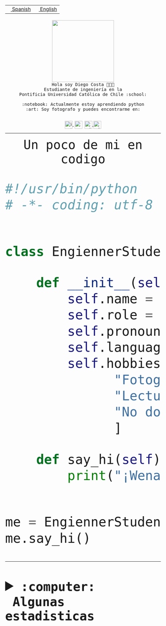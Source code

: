 <table border="0"  align="right">
 <tr><td><a href="README.md"><img src="https://upload.wikimedia.org/wikipedia/commons/thumb/8/89/Bandera_de_Espa%C3%B1a.svg/1200px-Bandera_de_Espa%C3%B1a.svg.png" height="10"> Spanish</a></td>
 <td><a href="README.en.md"><img src="https://upload.wikimedia.org/wikipedia/commons/a/a4/Flag_of_the_United_States.svg" height="10"> English</a></td></tr>
</table><br><br><br>


<p align="center">
  <img src="https://github.com/diegocostares/diegocostares/blob/main/Images/aaa2.gif?raw=true" height="200px" weight="200px">
  <br><samp>
    Hola soy Diego Costa 👨🏻‍💻<br>
    Estudiante de ingeniería en la <br>
    Pontificia Universidad Católica de Chile :school:<br>
  <br>
    :notebook: Actualmente estoy aprendiendo python <br>
    :art: Soy fotografo y puedes encontrarme en: <br>
  <br></samp>
  
</p>

<p align="center">
   <a href="https://instagram.com/diegocosta_no" target="blank">
    <img 
    align="center" src="https://cdn.jsdelivr.net/npm/simple-icons@3.0.1/icons/instagram.svg" alt="instagram" height="25px" width="25px" />
  </a>
  <a style="border: 3px solid; color: white;"href="https://t.me/diegocosta_no" target="blank">
  <img
  align="center" alt="Telegram" width="25px" src="https://icons-for-free.com/iconfiles/png/512/Telegram-1324888767380505522.png" />
</a>
<a href="https://api.whatsapp.com/send?phone=56971897835&text=Hola!" target="blank">
  <img
  align="center" alt="wtsp" width="25px" src="https://img.icons8.com/pastel-glyph/2x/whatsapp--v2.png" />
</a>
<a href="https://www.linkedin.com/in/diego-costa-786249213/" target="blank">
  <img
  align="center" alt="wtsp" width="25px" src="https://img.icons8.com/metro/452/linkedin.png" />
</a>

  </a>
</p>

---


<p align="center"><font size="25"><samp>Un poco de mi en codigo</samp></front></p>


```python
#!/usr/bin/python
# -*- coding: utf-8 -*-


class EngiennerStudent:

    def __init__(self):
        self.name = "Diego Costa"
        self.role = "Estudiante"
        self.pronouns = "he/him"
        self.language_spoken = ["es_CL", "en_US"]
        self.hobbies = [
              "Fotografia",
              "Lectura",
              "No dormir",
              ]

    def say_hi(self):
        print("¡Wena mundo!")


me = EngiennerStudent()
me.say_hi()
```
---
<details>
  <summary><b><samp>:computer: &nbsp;Algunas estadisticas</samp></b></summary>
  <br/></p>

<!--START_SECTION:waka-->
![Code Time](http://img.shields.io/badge/Code%20Time-1%2C014%20hrs%2032%20mins-blue)

**Soy nocturno 🦉** 

```text
🌞 Mañana                 26 commits          ░░░░░░░░░░░░░░░░░░░░░░░░░   00.88 % 
🌆 Día                    910 commits         ████████░░░░░░░░░░░░░░░░░   30.75 % 
🌃 Tarde                  1293 commits        ███████████░░░░░░░░░░░░░░   43.70 % 
🌙 Noche                  730 commits         ██████░░░░░░░░░░░░░░░░░░░   24.67 % 
```
📅 **Soy más productivo los Martes** 

```text
Lunes                    442 commits         ████░░░░░░░░░░░░░░░░░░░░░   14.94 % 
Martes                   570 commits         █████░░░░░░░░░░░░░░░░░░░░   19.26 % 
Miércoles                402 commits         ███░░░░░░░░░░░░░░░░░░░░░░   13.59 % 
Jueves                   448 commits         ████░░░░░░░░░░░░░░░░░░░░░   15.14 % 
Viernes                  429 commits         ████░░░░░░░░░░░░░░░░░░░░░   14.50 % 
Sábado                   232 commits         ██░░░░░░░░░░░░░░░░░░░░░░░   07.84 % 
Domingo                  436 commits         ████░░░░░░░░░░░░░░░░░░░░░   14.73 % 
```


📊 **Esta semana me dediqué a** 

```text
🐱‍💻 Proyectos: 
2023-1-S4-Grupo2-Scraper 12 hrs 25 mins      ██████████░░░░░░░░░░░░░░░   39.22 % 
arqui-t3                 6 hrs 16 mins       █████░░░░░░░░░░░░░░░░░░░░   19.83 % 
2023-1-S4-Grupo2-IA      5 hrs 14 mins       ████░░░░░░░░░░░░░░░░░░░░░   16.56 % 
Arqui-31                 2 hrs 48 mins       ██░░░░░░░░░░░░░░░░░░░░░░░   08.87 % 
Index-capstone           2 hrs 1 min         ██░░░░░░░░░░░░░░░░░░░░░░░   06.40 % 
```


 Last Updated on 04/06/2023 16:23:09 UTC
<!--END_SECTION:waka-->
  
  

<p align="center"> <img src="https://github-readme-stats.vercel.app/api?username=diegocostares&show_icons=true&theme=ayu-mirage" alt="abhisheknaiidu" /></p>
 
</details>
